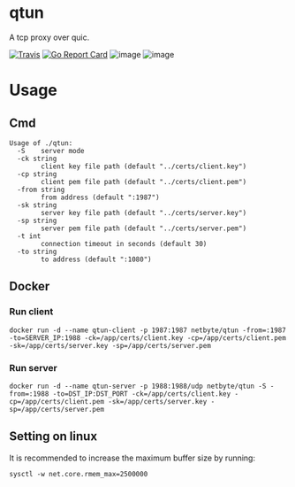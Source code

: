 # qtun

A tcp proxy over quic.  

[![Travis](https://travis-ci.com/net-byte/qtun.svg?branch=master)](https://github.com/net-byte/qtun)
[![Go Report Card](https://goreportcard.com/badge/github.com/net-byte/qtun)](https://goreportcard.com/report/github.com/net-byte/qtun)
![image](https://img.shields.io/badge/License-MIT-orange)
![image](https://img.shields.io/badge/License-Anti--996-red)

# Usage  
## Cmd

```
Usage of ./qtun:
  -S    server mode
  -ck string
        client key file path (default "../certs/client.key")
  -cp string
        client pem file path (default "../certs/client.pem")
  -from string
        from address (default ":1987")
  -sk string
        server key file path (default "../certs/server.key")
  -sp string
        server pem file path (default "../certs/server.pem")
  -t int
        connection timeout in seconds (default 30)
  -to string
        to address (default ":1080")
```  

## Docker

### Run client    
```
docker run -d --name qtun-client -p 1987:1987 netbyte/qtun -from=:1987 -to=SERVER_IP:1988 -ck=/app/certs/client.key -cp=/app/certs/client.pem -sk=/app/certs/server.key -sp=/app/certs/server.pem
```

### Run server    
```
docker run -d --name qtun-server -p 1988:1988/udp netbyte/qtun -S -from=:1988 -to=DST_IP:DST_PORT -ck=/app/certs/client.key -cp=/app/certs/client.pem -sk=/app/certs/server.key -sp=/app/certs/server.pem
```

## Setting on linux
It is recommended to increase the maximum buffer size by running:
```
sysctl -w net.core.rmem_max=2500000
```